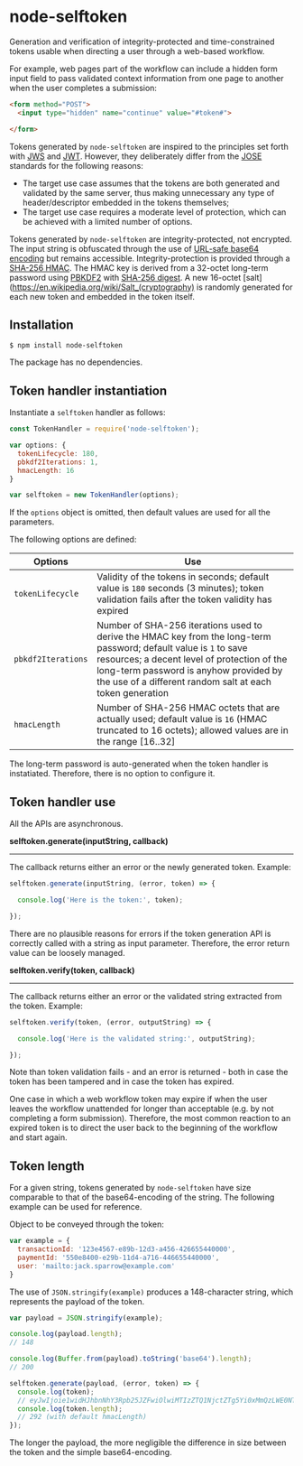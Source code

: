 # node-selftoken

Generation and verification of integrity-protected and time-constrained tokens usable when directing a user through a web-based workflow.

For example, web pages part of the workflow can include a hidden form input field to pass validated context information from one page to another when the user completes a submission:

```html
<form method="POST">
  <input type="hidden" name="continue" value="#token#">

</form>
```

Tokens generated by `node-selftoken` are inspired to the principles set forth with [JWS](https://tools.ietf.org/html/rfc7515) and [JWT](https://tools.ietf.org/html/rfc7519). However, they deliberately differ from the [JOSE](https://datatracker.ietf.org/wg/jose/documents/) standards for the following reasons:
* The target use case assumes that the tokens are both generated and validated by the same server, thus making unnecessary any type of header/descriptor embedded in the tokens themselves;
* The target use case requires a moderate level of protection, which can be achieved with a limited number of options.

Tokens generated by `node-selftoken` are integrity-protected, not encrypted. The input string is obfuscated through the use of [URL-safe base64 encoding](https://tools.ietf.org/html/rfc4648#section-5) but remains accessible. Integrity-protection is provided through a [SHA-256 HMAC](https://tools.ietf.org/html/rfc7518#section-3.2). The HMAC key is derived from a 32-octet long-term password using [PBKDF2](https://en.wikipedia.org/wiki/PBKDF2) with [SHA-256 digest](https://en.wikipedia.org/wiki/SHA-2). A new 16-octet [salt](https://en.wikipedia.org/wiki/Salt_(cryptography) is randomly generated for each new token and embedded in the token itself.

## Installation
```
$ npm install node-selftoken
```
The package has no dependencies.

## Token handler instantiation

Instantiate a `selftoken` handler as follows:
```javascript
const TokenHandler = require('node-selftoken');

var options: {
  tokenLifecycle: 180,
  pbkdf2Iterations: 1,
  hmacLength: 16
}

var selftoken = new TokenHandler(options);
```
If the `options` object is omitted, then default values are used for all the parameters.

The following options are defined:

| Options            | Use   |
|--------------------|-------|
| `tokenLifecycle`   | Validity of the tokens in seconds; default value is `180` seconds (3 minutes); token validation fails after the token validity has expired
| `pbkdf2Iterations` | Number of SHA-256 iterations used to derive the HMAC key from the long-term password; default value is `1` to save resources; a decent level of protection of the long-term password is anyhow provided by the use of a different random salt at each token generation
| `hmacLength`       | Number of SHA-256 HMAC octets that are actually used; default value is `16` (HMAC truncated to 16 octets); allowed values are in the range [16..32]      |

The long-term password is auto-generated when the token handler is instatiated. Therefore, there is no option to configure it.

## Token handler use

All the APIs are asynchronous.

**selftoken.generate(inputString, callback)**

---

The callback returns either an error or the newly generated token. Example:
```javascript
selftoken.generate(inputString, (error, token) => {

  console.log('Here is the token:', token);

});
```
There are no plausible reasons for errors if the token generation API is correctly called with a string as input parameter. Therefore, the error return value can be loosely managed.

**selftoken.verify(token, callback)**

---

The callback returns either an error or the validated string extracted from the token. Example:

```javascript
selftoken.verify(token, (error, outputString) => {

  console.log('Here is the validated string:', outputString);

});
```
Note than token validation fails - and an error is returned - both in case the token has been tampered and in case the token has expired.

One case in which a web workflow token may expire if when the user leaves the workflow unattended for longer than acceptable (e.g. by not completing a form submission). Therefore, the most common reaction to an expired token is to direct the user back to the beginning of the workflow and start again.

## Token length

For a given string, tokens generated by `node-selftoken` have size comparable to that of the base64-encoding of the string. The following example can be used for reference.

Object to be conveyed through the token:
```javascript
var example = {
  transactionId: '123e4567-e89b-12d3-a456-426655440000',
  paymentId: '550e8400-e29b-11d4-a716-446655440000',
  user: 'mailto:jack.sparrow@example.com'
}
```
The use of `JSON.stringify(example)` produces a 148-character string, which represents the payload of the token.

```javascript
var payload = JSON.stringify(example);

console.log(payload.length);
// 148

console.log(Buffer.from(payload).toString('base64').length);
// 200

selftoken.generate(payload, (error, token) => {
  console.log(token);
  // eyJwIjoie1widHJhbnNhY3Rpb25JZFwiOlwiMTIzZTQ1NjctZTg5Yi0xMmQzLWE0NTYtNDI2NjU1NDQwMDAwXCIsXCJwYXltZW50SWRcIjpcIjU1MGU4NDAwLWUyOWItMTFkNC1hNzE2LTQ0NjY1NTQ0MDAwMFwiLFwidXNlclwiOlwibWFpbHRvOmphY2suc3BhcnJvd0BleGFtcGxlLmNvbVwifSIsImUiOjE0NzgxNDU5MDU1MzB9.Cp8jJnUiR4YQXnAnGmtnI8NyCBU6JwCU5xjKmBrgDAk
  console.log(token.length);
  // 292 (with default hmacLength)
});
```
The longer the payload, the more negligible the difference in size between the token and the simple base64-encoding.
